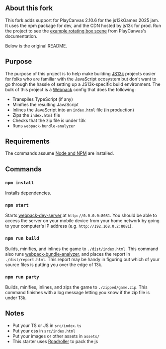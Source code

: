 ## About this fork

This fork adds support for PlayCanvas 2.10.6 for the js13kGames 2025 jam. It uses the npm package for dev, and the CDN hosted by js13k for prod. Run the project to see the [example rotating box scene](https://developer.playcanvas.com/user-manual/engine/standalone/) from PlayCanvas's documentation.

Below is the original README.

## Purpose

The purpose of this project is to help make building [JS13k](https://js13kgames.com/) projects easier for folks who are familiar with the JavaScript ecosystem but don't want to go through the hassle of setting up a JS13k-specific build environment. The bulk of this project is a [Webpack](https://webpack.js.org/) config that does the following: 

- Transpiles TypeScript (if any)
- Minifies the resulting JavaScript
- Inlines the JavaScript into an `index.html` file (in production)
- Zips the `index.html` file
- Checks that the zip file is under 13k
- Runs `webpack-bundle-analyzer`

## Requirements

The commands assume [Node and NPM](https://docs.npmjs.com/downloading-and-installing-node-js-and-npm) are installed.

## Commands

### `npm install`

Installs dependencies.

### `npm start`

Starts [webpack-dev-server](https://webpack.js.org/configuration/dev-server/) at `http://0.0.0.0:8081`. You should be able to access the server on your mobile device from your home network by going to your computer's IP address (e.g. `http://192.168.0.2:8081`).

### `npm run build`

Builds, minifies, and inlines the game to `./dist/index.html`. This command also runs [webpack-bundle-analyzer](https://github.com/webpack-contrib/webpack-bundle-analyzer), and places the report in `./dist/report.html`. This report may be handy in figuring out which of your source files is putting you over the edge of 13k.

### `npm run party`

Builds, minifies, inlines, and zips the game to `./zipped/game.zip`. This command finishes with a log message letting you know if the zip file is under 13k.

## Notes

- Put your TS or JS in `src/index.ts`
- Put your css in `src/index.html`
- Put your images or other assets in `assets/`
- This starter uses [Roadroller](https://github.com/lifthrasiir/roadroller) to pack the js 

